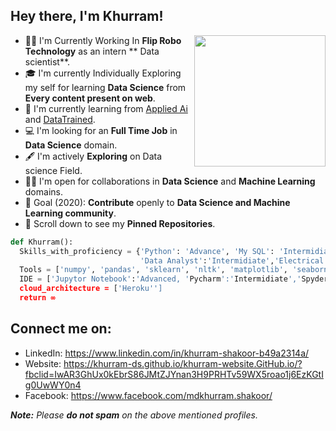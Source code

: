 ## Hey there, I'm Khurram!
<img align='right' src="https://pbs.twimg.com/profile_images/1055719162021068800/zrGcsTtu.jpg" width="210">

- 🤝🏻 I'm Currently Working In **Flip Robo Technology** as an intern ** Data scientist**.
- 🎓 I'm currently Individually Exploring my self for learning **Data Science** from **Every content present on web**.
- 🌱 I'm currently learning from [Applied Ai](https://www.appliedaicourse.com/) and [DataTrained](https://www.datatrained.com/).
- 💻 I'm looking for an **Full Time Job** in **Data Science** domain.
- 🖋️ I'm actively **Exploring** on Data science Field.
- 🤝🏻 I'm open for collaborations in **Data Science** and **Machine Learning** domains.
- 🎯 Goal (2020): **Contribute** openly to **Data Science and Machine Learning community**.
- 📌 Scroll down to see my **Pinned Repositories**.
```python
def Khurram():
  Skills_with_proficiency = {'Python': 'Advance', 'My SQL': 'Intermidiate', 'Data Science Algorithm': 'Intermidiate', 'HTML': 'Beginner',
                             'Data Analyst':'Intermidiate','Electrical Engineer':'Intermidiate','Ms office':'Intermidiate'}
  Tools = ['numpy', 'pandas', 'sklearn', 'nltk', 'matplotlib', 'seaborn', 'Power BI', 'flask','Plotly','Beautiful Soup','Selenium','Bar chart Race']
  IDE = ['Jupytor Notebook':'Advanced, 'Pycharm':'Intermidiate','Spyder':'Advanced','Google Colab':'Intermidiate']
  cloud_architecture = ['Heroku'']
  return ∞
```

## Connect me on:
- LinkedIn: https://www.linkedin.com/in/khurram-shakoor-b49a2314a/
- Website: https://khurram-ds.github.io/khurram-website.GitHub.io/?fbclid=IwAR3GhUx0kEbrS86JMtZJYnan3H9PRHTv59WX5roao1j6EzKGtIg0UwWY0n4
- Facebook: https://www.facebook.com/mdkhurram.shakoor/

_**Note:** Please **do not spam** on the above mentioned profiles._
